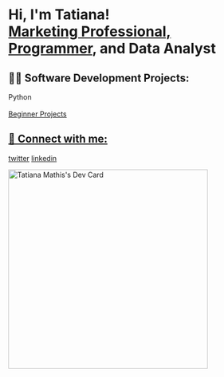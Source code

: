 <h1>Hi, I'm Tatiana! <br/><a href="https://www.linkedin.com/in/tatianamathis/">Marketing Professional, </a><a href="https://github.com/mindfultatiana/">Programmer</a>, and Data Analyst</h1>

<h2>👨‍💻 Software Development Projects:</h2>
Python<br></br>
  <a href="https://github.com/mindfultatiana/beginnerPython/"> Beginner Projects

<h2> 🤳 Connect with me:</h2>

[twitter](https://twitter.com/MindfulTatiana)
[linkedin](https://www.linkedin.com/in/tatianamathis)

<a href="https://app.daily.dev/mindfultatiana"><img src="https://api.daily.dev/devcards/d7894a6e1263433db93a4d03fe28f5a4.png?r=exb" width="400" alt="Tatiana Mathis's Dev Card"/></a>
